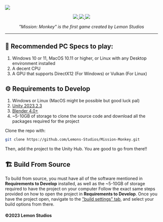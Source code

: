 <!--
  logo
  <img src="https://cdn.discordapp.com/attachments/888136140564095007/1091974996965982279/Ek9VjzB.png?raw=true" height=144>
-->
<!--
  banner with no text
  <img src="https://user-images.githubusercontent.com/120770627/230755565-04f6b0f3-9de7-4d8f-96a3-c7add6872857.png?raw=true">
-->
<!-- banner with text -->
<img src="https://user-images.githubusercontent.com/120770627/230755569-33b4feac-b65c-40af-890f-728149635ea6.png?raw=true">

<br>
<p align="center">
  <a href="https://learn.microsoft.com/en-us/dotnet/csharp">
    <img src="https://img.shields.io/badge/c%23-%23239120.svg?style=for-the-badge&logo=c-sharp&logoColor=white">
  </a>
  <a href="https://unity.com">
    <img src="https://img.shields.io/badge/unity-%23000000.svg?style=for-the-badge&logo=unity&logoColor=white">
  </a>
  <a href="https://windows.com">
    <img src="https://img.shields.io/badge/Windows-0078D6?style=for-the-badge&logo=windows&logoColor=white">
  </a>
</p>
<p align="center"><i>"Mission: Monkey" is the first game created by Lemon Studios</i></p>
<hr>

## 🚀 Recommended PC Specs to play:
1. Windows 10 or 11, MacOS 10.11 or higher, or Linux with any Desktop environment installed
2. A decent CPU
3. A GPU that supports DirectX12 (For Windows) or Vulkan (For Linux)

## ⚙️ Requirements to Develop
1. Windows or Linux (MacOS might be possible but good luck pal)
2. [Unity 2023.2.3](https://unity.com/releases/editor/archive#download-archive-2023)
3. [Blender 4.0+](https://www.blender.org/download/)
4. ~5-10GB of storage to clone the source code and download all the packages required for the project

Clone the repo with:
```sh
git clone https://github.com/Lemons-Studios/Mission-Monkey.git
```
Then, add the project to the Unity Hub. You are good to go from there!!

## 🏗️ Build From Source
To build from source, you must have all of the software mentioned in **Requirements to Develop** installed, as well as the ~5-10GB of storage required to have the project on your computer
Follow the exact same steps provided on how to open the project in **Requirements to Develop**. Once you have the project open, navigate to the ["build settings" tab](https://cdn.discordapp.com/attachments/888136140564095007/1174972604847771739/image.png?ex=65698982&is=65571482&hm=216d691f61f592c5fe6c86d884b92a40366e25f26158b118bdf07426ac5f4c96&), and select your build options from there.

#### ©2023 Lemon Studios
